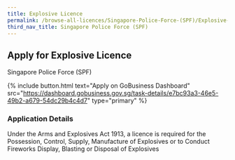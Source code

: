 ```yaml
---
title: Explosive Licence
permalink: /browse-all-licences/Singapore-Police-Force-(SPF)/Explosive-Licence
third_nav_title: Singapore Police Force (SPF)
---
```


## Apply for Explosive Licence

Singapore Police Force (SPF)

{% include button.html text="Apply on GoBusiness Dashboard" src="https://dashboard.gobusiness.gov.sg/task-details/e7bc93a3-46e5-49b2-a679-54dc29b4c4d7" type="primary" %}

<H3>Application Details</H3>

Under the Arms and Explosives Act 1913, a licence is required for the Possession, Control, Supply,  Manufacture of Explosives or to Conduct Fireworks Display, Blasting or Disposal of Explosives 

